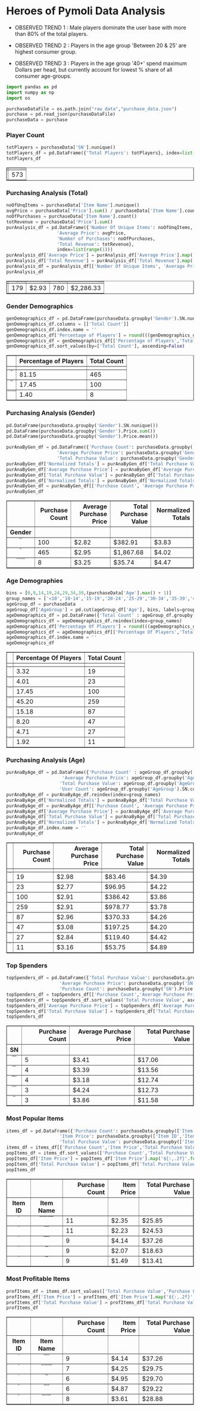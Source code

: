 
# Heroes of Pymoli Data Analysis

- OBSERVED TREND 1 : Male players dominate the user base with more than 80% of the total players. 

- OBSERVED TREND 2 : Players in the age group 'Between 20 & 25' are highest consumer group.

- OBSERVED TREND 3 : Players in the age group '40+' spend maximum Dollars per head, but currently account for lowest % share of all consumer age-groups.


```python
import pandas as pd
import numpy as np
import os

purchaseDataFile = os.path.join("raw_data","purchase_data.json")
purchase = pd.read_json(purchaseDataFile)
purchaseData = purchase
```

### Player Count


```python
totPlayers = purchaseData['SN'].nunique()
totPlayers_df = pd.DataFrame({'Total Players': totPlayers}, index=list(range(1)))
totPlayers_df
```




<div>
<style>
    .dataframe thead tr:only-child th {
        text-align: right;
    }

    .dataframe thead th {
        text-align: left;
    }

    .dataframe tbody tr th {
        vertical-align: top;
    }
</style>
<table border="1" class="dataframe">
  <thead>
    <tr style="text-align: right;">
      <th></th>
      <th>Total Players</th>
    </tr>
  </thead>
  <tbody>
    <tr>
      <th>0</th>
      <td>573</td>
    </tr>
  </tbody>
</table>
</div>



### Purchasing Analysis (Total)


```python
noOfUnqItems = purchaseData['Item Name'].nunique()
avgPrice = purchaseData['Price'].sum() / purchaseData['Item Name'].count()
noOfPurchases = purchaseData['Item Name'].count()
totRevenue = purchaseData['Price'].sum()
purAnalysis_df = pd.DataFrame({'Number Of Unique Items': noOfUnqItems,
                   'Average Price': avgPrice,
                   'Number of Purchases': noOfPurchases,
                   'Total Revenue': totRevenue},
                   index=list(range(1)))
purAnalysis_df['Average Price'] = purAnalysis_df['Average Price'].map('${:,.2f}'.format) 
purAnalysis_df['Total Revenue'] = purAnalysis_df['Total Revenue'].map('${:,.2f}'.format) 
purAnalysis_df = purAnalysis_df[['Number Of Unique Items', 'Average Price', 'Number of Purchases', 'Total Revenue']]
purAnalysis_df
```




<div>
<style>
    .dataframe thead tr:only-child th {
        font-family: "Courier New", Georgia, Serif;
        font-style: italic;
        text-align: right;
        font-size: 2px;
    }

    .dataframe thead th {
        font-family: "Courier New", Georgia, Serif;
        font-style: italic;
        text-align: left;
        font-size: 2px;
    }

    .dataframe tbody tr th {
        font-family: "Courier New", Georgia, Serif;
        font-style: italic;
        vertical-align: top;
        font-size: 2px;
    }
</style>
<table border="1" class="dataframe">
  <thead>
    <tr style="text-align: right;">
      <th></th>
      <th>Number Of Unique Items</th>
      <th>Average Price</th>
      <th>Number of Purchases</th>
      <th>Total Revenue</th>
    </tr>
  </thead>
  <tbody>
    <tr>
      <th>0</th>
      <td>179</td>
      <td>$2.93</td>
      <td>780</td>
      <td>$2,286.33</td>
    </tr>
  </tbody>
</table>
</div>



### Gender Demographics


```python
genDemographics_df = pd.DataFrame(purchaseData.groupby('Gender').SN.nunique())
genDemographics_df.columns = [['Total Count']]
genDemographics_df.index.name = ''
genDemographics_df['Percentage of Players'] = round(((genDemographics_df['Total Count'] / totPlayers) * 100),2)
genDemographics_df = genDemographics_df[['Percentage of Players','Total Count']]
genDemographics_df.sort_values(by=['Total Count'], ascending=False)
```




<div>
<style>
    .dataframe thead tr:only-child th {
        text-align: right;
    }

    .dataframe thead th {
        text-align: left;
    }

    .dataframe tbody tr th {
        vertical-align: top;
    }
</style>
<table border="1" class="dataframe">
  <thead>
    <tr style="text-align: right;">
      <th></th>
      <th>Percentage of Players</th>
      <th>Total Count</th>
    </tr>
    <tr>
      <th></th>
      <th></th>
      <th></th>
    </tr>
  </thead>
  <tbody>
    <tr>
      <th>Male</th>
      <td>81.15</td>
      <td>465</td>
    </tr>
    <tr>
      <th>Female</th>
      <td>17.45</td>
      <td>100</td>
    </tr>
    <tr>
      <th>Other / Non-Disclosed</th>
      <td>1.40</td>
      <td>8</td>
    </tr>
  </tbody>
</table>
</div>



### Purchasing Analysis (Gender)


```python
pd.DataFrame(purchaseData.groupby('Gender').SN.nunique())
pd.DataFrame(purchaseData.groupby('Gender').Price.sum())
pd.DataFrame(purchaseData.groupby('Gender').Price.mean())

purAnaByGen_df = pd.DataFrame({'Purchase Count': purchaseData.groupby('Gender').SN.nunique(),
                   'Average Purchase Price': purchaseData.groupby('Gender').Price.mean(),
                   'Total Purchase Value': purchaseData.groupby('Gender').Price.sum()})
purAnaByGen_df['Normalized Totals'] = purAnaByGen_df['Total Purchase Value'] / purAnaByGen_df['Purchase Count']
purAnaByGen_df['Average Purchase Price'] = purAnaByGen_df['Average Purchase Price'].map('${:,.2f}'.format) 
purAnaByGen_df['Total Purchase Value'] = purAnaByGen_df['Total Purchase Value'].map('${:,.2f}'.format) 
purAnaByGen_df['Normalized Totals'] = purAnaByGen_df['Normalized Totals'].map('${:,.2f}'.format) 
purAnaByGen_df = purAnaByGen_df[['Purchase Count', 'Average Purchase Price', 'Total Purchase Value', 'Normalized Totals']]
purAnaByGen_df
```




<div>
<style>
    .dataframe thead tr:only-child th {
        text-align: right;
    }

    .dataframe thead th {
        text-align: left;
    }

    .dataframe tbody tr th {
        vertical-align: top;
    }
</style>
<table border="1" class="dataframe">
  <thead>
    <tr style="text-align: right;">
      <th></th>
      <th>Purchase Count</th>
      <th>Average Purchase Price</th>
      <th>Total Purchase Value</th>
      <th>Normalized Totals</th>
    </tr>
    <tr>
      <th>Gender</th>
      <th></th>
      <th></th>
      <th></th>
      <th></th>
    </tr>
  </thead>
  <tbody>
    <tr>
      <th>Female</th>
      <td>100</td>
      <td>$2.82</td>
      <td>$382.91</td>
      <td>$3.83</td>
    </tr>
    <tr>
      <th>Male</th>
      <td>465</td>
      <td>$2.95</td>
      <td>$1,867.68</td>
      <td>$4.02</td>
    </tr>
    <tr>
      <th>Other / Non-Disclosed</th>
      <td>8</td>
      <td>$3.25</td>
      <td>$35.74</td>
      <td>$4.47</td>
    </tr>
  </tbody>
</table>
</div>



### Age Demographies


```python
bins = [0,9,14,19,24,29,34,39,(purchaseData['Age'].max() + 1)]
group_names = ['<10','10-14','15-19','20-24','25-29','30-34','35-39','40+']
ageGroup_df = purchaseData
ageGroup_df['AgeGroup'] = pd.cut(ageGroup_df['Age'], bins, labels=group_names)
ageDemographics_df = pd.DataFrame({'Total Count' : ageGroup_df.groupby('AgeGroup').SN.nunique()})
ageDemographics_df = ageDemographics_df.reindex(index=group_names)
ageDemographics_df['Percentage Of Players'] = round(((ageDemographics_df['Total Count'] / totPlayers) * 100),2)
ageDemographics_df = ageDemographics_df[['Percentage Of Players','Total Count']]
ageDemographics_df.index.name = ''
ageDemographics_df
```




<div>
<style>
    .dataframe thead tr:only-child th {
        text-align: right;
    }

    .dataframe thead th {
        text-align: left;
    }

    .dataframe tbody tr th {
        vertical-align: top;
    }
</style>
<table border="1" class="dataframe">
  <thead>
    <tr style="text-align: right;">
      <th></th>
      <th>Percentage Of Players</th>
      <th>Total Count</th>
    </tr>
    <tr>
      <th></th>
      <th></th>
      <th></th>
    </tr>
  </thead>
  <tbody>
    <tr>
      <th>&lt;10</th>
      <td>3.32</td>
      <td>19</td>
    </tr>
    <tr>
      <th>10-14</th>
      <td>4.01</td>
      <td>23</td>
    </tr>
    <tr>
      <th>15-19</th>
      <td>17.45</td>
      <td>100</td>
    </tr>
    <tr>
      <th>20-24</th>
      <td>45.20</td>
      <td>259</td>
    </tr>
    <tr>
      <th>25-29</th>
      <td>15.18</td>
      <td>87</td>
    </tr>
    <tr>
      <th>30-34</th>
      <td>8.20</td>
      <td>47</td>
    </tr>
    <tr>
      <th>35-39</th>
      <td>4.71</td>
      <td>27</td>
    </tr>
    <tr>
      <th>40+</th>
      <td>1.92</td>
      <td>11</td>
    </tr>
  </tbody>
</table>
</div>



### Purchasing Analysis (Age)


```python
purAnaByAge_df = pd.DataFrame({'Purchase Count' : ageGroup_df.groupby('AgeGroup').SN.nunique(), 
                     'Average Purchase Price': ageGroup_df.groupby('AgeGroup').Price.mean(),
                    'Total Purchase Value': ageGroup_df.groupby('AgeGroup').Price.sum(),
                    'User Count': ageGroup_df.groupby('AgeGroup').SN.count()})
purAnaByAge_df = purAnaByAge_df.reindex(index=group_names)
purAnaByAge_df['Normalized Totals'] = purAnaByAge_df['Total Purchase Value'] / purAnaByAge_df['Purchase Count']
purAnaByAge_df = purAnaByAge_df[['Purchase Count', 'Average Purchase Price', 'Total Purchase Value', 'Normalized Totals']]
purAnaByAge_df['Average Purchase Price'] = purAnaByAge_df['Average Purchase Price'].map('${:,.2f}'.format) 
purAnaByAge_df['Total Purchase Value'] = purAnaByAge_df['Total Purchase Value'].map('${:,.2f}'.format) 
purAnaByAge_df['Normalized Totals'] = purAnaByAge_df['Normalized Totals'].map('${:,.2f}'.format) 
purAnaByAge_df.index.name = ''
purAnaByAge_df
```




<div>
<style>
    .dataframe thead tr:only-child th {
        text-align: right;
    }

    .dataframe thead th {
        text-align: left;
    }

    .dataframe tbody tr th {
        vertical-align: top;
    }
</style>
<table border="1" class="dataframe">
  <thead>
    <tr style="text-align: right;">
      <th></th>
      <th>Purchase Count</th>
      <th>Average Purchase Price</th>
      <th>Total Purchase Value</th>
      <th>Normalized Totals</th>
    </tr>
    <tr>
      <th></th>
      <th></th>
      <th></th>
      <th></th>
      <th></th>
    </tr>
  </thead>
  <tbody>
    <tr>
      <th>&lt;10</th>
      <td>19</td>
      <td>$2.98</td>
      <td>$83.46</td>
      <td>$4.39</td>
    </tr>
    <tr>
      <th>10-14</th>
      <td>23</td>
      <td>$2.77</td>
      <td>$96.95</td>
      <td>$4.22</td>
    </tr>
    <tr>
      <th>15-19</th>
      <td>100</td>
      <td>$2.91</td>
      <td>$386.42</td>
      <td>$3.86</td>
    </tr>
    <tr>
      <th>20-24</th>
      <td>259</td>
      <td>$2.91</td>
      <td>$978.77</td>
      <td>$3.78</td>
    </tr>
    <tr>
      <th>25-29</th>
      <td>87</td>
      <td>$2.96</td>
      <td>$370.33</td>
      <td>$4.26</td>
    </tr>
    <tr>
      <th>30-34</th>
      <td>47</td>
      <td>$3.08</td>
      <td>$197.25</td>
      <td>$4.20</td>
    </tr>
    <tr>
      <th>35-39</th>
      <td>27</td>
      <td>$2.84</td>
      <td>$119.40</td>
      <td>$4.42</td>
    </tr>
    <tr>
      <th>40+</th>
      <td>11</td>
      <td>$3.16</td>
      <td>$53.75</td>
      <td>$4.89</td>
    </tr>
  </tbody>
</table>
</div>



### Top Spenders


```python
topSpenders_df = pd.DataFrame({'Total Purchase Value': purchaseData.groupby('SN').Price.sum(),
                    'Average Purchase Price': purchaseData.groupby('SN').Price.mean(),
                    'Purchase Count': purchaseData.groupby('SN').Price.count()})
topSpenders_df = topSpenders_df[['Purchase Count','Average Purchase Price','Total Purchase Value']]
topSpenders_df = topSpenders_df.sort_values('Total Purchase Value', ascending=False).head()
topSpenders_df['Average Purchase Price'] = topSpenders_df['Average Purchase Price'].map('${:,.2f}'.format) 
topSpenders_df['Total Purchase Value'] = topSpenders_df['Total Purchase Value'].map('${:,.2f}'.format) 
topSpenders_df
```




<div>
<style>
    .dataframe thead tr:only-child th {
        text-align: right;
    }

    .dataframe thead th {
        text-align: left;
    }

    .dataframe tbody tr th {
        vertical-align: top;
    }
</style>
<table border="1" class="dataframe">
  <thead>
    <tr style="text-align: right;">
      <th></th>
      <th>Purchase Count</th>
      <th>Average Purchase Price</th>
      <th>Total Purchase Value</th>
    </tr>
    <tr>
      <th>SN</th>
      <th></th>
      <th></th>
      <th></th>
    </tr>
  </thead>
  <tbody>
    <tr>
      <th>Undirrala66</th>
      <td>5</td>
      <td>$3.41</td>
      <td>$17.06</td>
    </tr>
    <tr>
      <th>Saedue76</th>
      <td>4</td>
      <td>$3.39</td>
      <td>$13.56</td>
    </tr>
    <tr>
      <th>Mindimnya67</th>
      <td>4</td>
      <td>$3.18</td>
      <td>$12.74</td>
    </tr>
    <tr>
      <th>Haellysu29</th>
      <td>3</td>
      <td>$4.24</td>
      <td>$12.73</td>
    </tr>
    <tr>
      <th>Eoda93</th>
      <td>3</td>
      <td>$3.86</td>
      <td>$11.58</td>
    </tr>
  </tbody>
</table>
</div>



### Most Popular Items


```python
items_df = pd.DataFrame({'Purchase Count': purchaseData.groupby(['Item ID','Item Name']).Price.count(),
                    'Item Price': purchaseData.groupby(['Item ID','Item Name']).Price.mean(),
                    'Total Purchase Value': purchaseData.groupby(['Item ID','Item Name']).Price.sum()})
items_df = items_df[['Purchase Count','Item Price','Total Purchase Value']]
popItems_df = items_df.sort_values(['Purchase Count','Total Purchase Value'], ascending=False).head()
popItems_df['Item Price'] = popItems_df['Item Price'].map('${:,.2f}'.format) 
popItems_df['Total Purchase Value'] = popItems_df['Total Purchase Value'].map('${:,.2f}'.format) 
popItems_df
```




<div>
<style>
    .dataframe thead tr:only-child th {
        text-align: right;
    }

    .dataframe thead th {
        text-align: left;
    }

    .dataframe tbody tr th {
        vertical-align: top;
    }
</style>
<table border="1" class="dataframe">
  <thead>
    <tr style="text-align: right;">
      <th></th>
      <th></th>
      <th>Purchase Count</th>
      <th>Item Price</th>
      <th>Total Purchase Value</th>
    </tr>
    <tr>
      <th>Item ID</th>
      <th>Item Name</th>
      <th></th>
      <th></th>
      <th></th>
    </tr>
  </thead>
  <tbody>
    <tr>
      <th>39</th>
      <th>Betrayal, Whisper of Grieving Widows</th>
      <td>11</td>
      <td>$2.35</td>
      <td>$25.85</td>
    </tr>
    <tr>
      <th>84</th>
      <th>Arcane Gem</th>
      <td>11</td>
      <td>$2.23</td>
      <td>$24.53</td>
    </tr>
    <tr>
      <th>34</th>
      <th>Retribution Axe</th>
      <td>9</td>
      <td>$4.14</td>
      <td>$37.26</td>
    </tr>
    <tr>
      <th>31</th>
      <th>Trickster</th>
      <td>9</td>
      <td>$2.07</td>
      <td>$18.63</td>
    </tr>
    <tr>
      <th>13</th>
      <th>Serenity</th>
      <td>9</td>
      <td>$1.49</td>
      <td>$13.41</td>
    </tr>
  </tbody>
</table>
</div>



### Most Profitable Items


```python
profItems_df = items_df.sort_values(['Total Purchase Value','Purchase Count','Item Price'], ascending=False).head()
profItems_df['Item Price'] = profItems_df['Item Price'].map('${:,.2f}'.format) 
profItems_df['Total Purchase Value'] = profItems_df['Total Purchase Value'].map('${:,.2f}'.format) 
profItems_df
```




<div>
<style>
    .dataframe thead tr:only-child th {
        font-family: "Courier New", Georgia, Serif;
        font-style: italic;
        font-size: 2px;
        text-align: right;
    }

    .dataframe thead th {
        font-family: "Courier New", Georgia, Serif;
        font-style: italic;
        font-size: 2px;
        text-align: left;
    }

    .dataframe tbody tr th {
        font-family: "Courier New", Georgia, Serif;
        font-style: italic;
        font-size: 2px;
        vertical-align: top;
    }
</style>
<table border="1" class="dataframe">
  <thead>
    <tr style="text-align: right;">
      <th></th>
      <th></th>
      <th>Purchase Count</th>
      <th>Item Price</th>
      <th>Total Purchase Value</th>
    </tr>
    <tr>
      <th>Item ID</th>
      <th>Item Name</th>
      <th></th>
      <th></th>
      <th></th>
    </tr>
  </thead>
  <tbody>
    <tr>
      <th>34</th>
      <th>Retribution Axe</th>
      <td>9</td>
      <td>$4.14</td>
      <td>$37.26</td>
    </tr>
    <tr>
      <th>115</th>
      <th>Spectral Diamond Doomblade</th>
      <td>7</td>
      <td>$4.25</td>
      <td>$29.75</td>
    </tr>
    <tr>
      <th>32</th>
      <th>Orenmir</th>
      <td>6</td>
      <td>$4.95</td>
      <td>$29.70</td>
    </tr>
    <tr>
      <th>103</th>
      <th>Singed Scalpel</th>
      <td>6</td>
      <td>$4.87</td>
      <td>$29.22</td>
    </tr>
    <tr>
      <th>107</th>
      <th>Splitter, Foe Of Subtlety</th>
      <td>8</td>
      <td>$3.61</td>
      <td>$28.88</td>
    </tr>
  </tbody>
</table>
</div>


